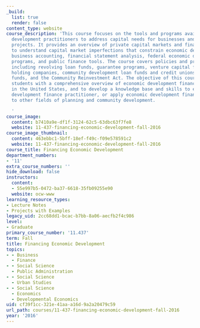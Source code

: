 ```yaml
---
_build:
  list: true
  render: false
content_type: website
course_description: 'This course focuses on the tools and programs available to economic
  development practitioners to address capital needs for businesses and economic development
  projects. It provides an overview of private capital markets and financing sources
  to understand capital market imperfections that constrain economic development,
  business accounting, financial statement analysis, federal economic development
  programs, and public finance tools. The course covers policies and program models,
  including revolving loan funds, guarantee programs, venture capital funds, bank
  holding companies, community development loan funds and credit unions, micro-enterprise
  funds, and the Community Reinvestment Act. The objective of this course is to provide
  students with a comprehensive overview of economic development finance practice
  in the United States, and to develop a knowledge base and skills to either be a
  development finance practitioner, or apply economic development finance approaches
  to other fields of planning and community development.

  '
course_image:
  content: b7410a9e-df1f-3124-62c5-63dbc63f7fe8
  website: 11-437-financing-economic-development-fall-2016
course_image_thumbnail:
  content: 463ebbc1-5bff-18ef-f49c-f09e578591c2
  website: 11-437-financing-economic-development-fall-2016
course_title: Financing Economic Development
department_numbers:
- '11'
extra_course_numbers: ''
hide_download: false
instructors:
  content:
  - 55e997b5-0472-ba37-6618-35fb09255e90
  website: ocw-www
learning_resource_types:
- Lecture Notes
- Projects with Examples
legacy_uid: 2cc68dd1-bcac-b7bb-8a06-aecfb2f4c986
level:
- Graduate
primary_course_number: '11.437'
term: Fall
title: Financing Economic Development
topics:
- - Business
  - Finance
- - Social Science
  - Public Administration
- - Social Science
  - Urban Studies
- - Social Science
  - Economics
  - Developmental Economics
uid: cf39f1cc-321e-41aa-a16d-9a2a20479c59
url_path: courses/11-437-financing-economic-development-fall-2016
year: '2016'
---
```

